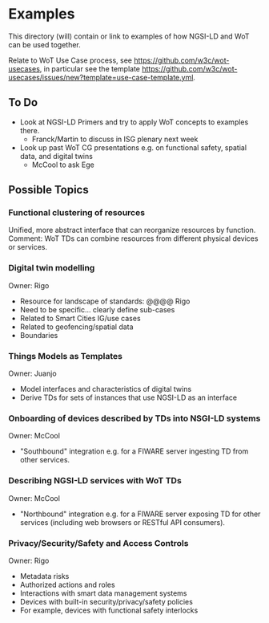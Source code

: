 # Examples
This directory (will) contain or link to examples of how NGSI-LD and WoT can be used together.

Relate to WoT Use Case process, see https://github.com/w3c/wot-usecases, in particular see the template https://github.com/w3c/wot-usecases/issues/new?template=use-case-template.yml.

## To Do
* Look at NGSI-LD Primers and try to apply WoT concepts to examples there.
   - Franck/Martin to discuss in ISG plenary next week
* Look up past WoT CG presentations e.g. on functional safety, spatial data, and digital twins
   - McCool to ask Ege
  
## Possible Topics

### Functional clustering of resources
Unified, more abstract interface that can reorganize resources by function.
Comment: WoT TDs can combine resources from different physical devices or services.

### Digital twin modelling
Owner: Rigo
* Resource for landscape of standards: @@@@ Rigo
* Need to be specific... clearly define sub-cases
* Related to Smart Cities IG/use cases
* Related to geofencing/spatial data
* Boundaries

### Things Models as Templates
Owner: Juanjo
* Model interfaces and characteristics of digital twins
* Derive TDs for sets of instances that use NGSI-LD as an interface

### Onboarding of devices described by TDs into NSGI-LD systems
Owner: McCool
* "Southbound" integration e.g. for a FIWARE server ingesting TD from other services.

### Describing NGSI-LD services with WoT TDs
Owner: McCool
* "Northbound" integration e.g. for a FIWARE server exposing TD for other services (including web browsers or RESTful API consumers).

### Privacy/Security/Safety and Access Controls
Owner: Rigo
* Metadata risks
* Authorized actions and roles
* Interactions with smart data management systems
* Devices with built-in security/privacy/safety policies
* For example, devices with functional safety interlocks




